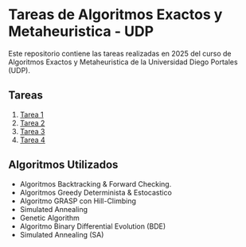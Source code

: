 # Tareas de Algoritmos Exactos y Metaheuristica - UDP
Este repositorio contiene las tareas realizadas en 2025 del curso de Algoritmos Exactos y Metaheuristica de la Universidad Diego Portales (UDP).
## Tareas
1. [Tarea 1](./Tarea1)
2. [Tarea 2](./Tarea2/)
3. [Tarea 3](./Tarea3/)
4. [Tarea 4](./Tarea4/)

## Algoritmos Utilizados
- Algoritmos Backtracking & Forward Checking.
- Algoritmos Greedy Determinista & Estocastico
- Algoritmo GRASP con Hill-Climbing
- Simulated Annealing
- Genetic Algorithm
- Algoritmo Binary Differential Evolution (BDE)
- Simulated Annealing (SA)